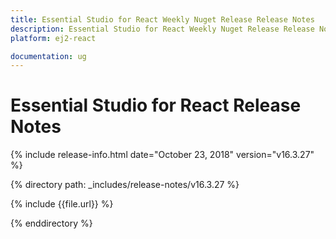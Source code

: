 ```yaml
---
title: Essential Studio for React Weekly Nuget Release Release Notes  
description: Essential Studio for React Weekly Nuget Release Release Notes  
platform: ej2-react

documentation: ug
---
```


# Essential Studio for  React  Release Notes  

{% include release-info.html date="October 23, 2018"   version="v16.3.27"  %} 

{% directory path: _includes/release-notes/v16.3.27 %}

{% include {{file.url}} %}

{% enddirectory %}

